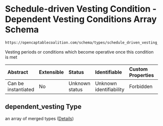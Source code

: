 # Schedule-driven Vesting Condition - Dependent Vesting Conditions Array Schema

```txt
https://opencaptablecoalition.com/schema/types/schedule_driven_vesting_condition#/properties/dependent_vesting
```

Vesting periods or conditions which become operative once this condition is met

| Abstract            | Extensible | Status         | Identifiable            | Custom Properties | Additional Properties | Access Restrictions | Defined In                                                                                                                          |
| :------------------ | :--------- | :------------- | :---------------------- | :---------------- | :-------------------- | :------------------ | :---------------------------------------------------------------------------------------------------------------------------------- |
| Can be instantiated | No         | Unknown status | Unknown identifiability | Forbidden         | Allowed               | none                | [ScheduleDrivenVestingCondition.schema.json*](../../schema/types/ScheduleDrivenVestingCondition.schema.json "open original schema") |

## dependent_vesting Type

an array of merged types ([Details](scheduledrivenvestingcondition-properties-schedule-driven-vesting-condition---dependent-vesting-conditions-array-items.md))
